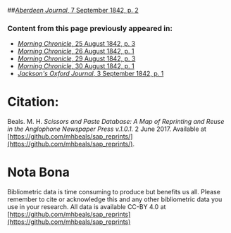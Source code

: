 ##[*Aberdeen Journal*, 7 September 1842, p. 2](https://mhbeals.github.io/sap_html/Aberdeen-Journal/Aberdeen-Journal-7-September-1842-p-2)

### Content from this page previously appeared in:
+ [*Morning Chronicle*, 25 August 1842, p. 3](https://mhbeals.github.io/sap_html/Morning-Chronicle/Morning-Chronicle-25-August-1842-p-3)
+ [*Morning Chronicle*, 26 August 1842, p. 1](https://mhbeals.github.io/sap_html/Morning-Chronicle/Morning-Chronicle-26-August-1842-p-1)
+ [*Morning Chronicle*, 29 August 1842, p. 3](https://mhbeals.github.io/sap_html/Morning-Chronicle/Morning-Chronicle-29-August-1842-p-3)
+ [*Morning Chronicle*, 30 August 1842, p. 1](https://mhbeals.github.io/sap_html/Morning-Chronicle/Morning-Chronicle-30-August-1842-p-1)
+ [*Jackson's Oxford Journal*, 3 September 1842, p. 1](https://mhbeals.github.io/sap_html/Jackson's-Oxford-Journal/Jackson's-Oxford-Journal-3-September-1842-p-1)
                    
# Citation: 

Beals. M. H. *Scissors and Paste Database: A Map of Reprinting and Reuse in the Anglophone Newspaper Press v.1.0.1.* 2 June 2017. Available at [https://github.com/mhbeals/sap_reprints/](https://github.com/mhbeals/sap_reprints/). 
                    
# Nota Bona

Bibliometric data is time consuming to produce but benefits us all. Please remember to cite or acknowledge this and any other bibliometric data you use in your research. All data is available CC-BY 4.0 at [https://github.com/mhbeals/sap_reprints](https://github.com/mhbeals/sap_reprints)